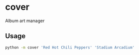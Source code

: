 # cover

Album art manager

## Usage

```bash
python -m cover 'Red Hot Chili Peppers' 'Stadium Arcadium'
```
